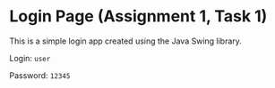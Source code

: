 # Login Page (Assignment 1, Task 1)

This is a simple login app created using the Java Swing library.

Login: `user`

Password: `12345`
